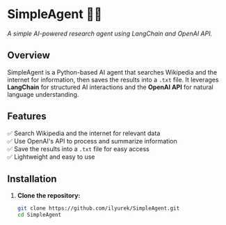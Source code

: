 # SimpleAgent 🕵️‍♂️

*A simple AI-powered research agent using LangChain and OpenAI API.*

## Overview
SimpleAgent is a Python-based AI agent that searches Wikipedia and the internet for information, then saves the results into a `.txt` file. It leverages **LangChain** for structured AI interactions and the **OpenAI API** for natural language understanding.

## Features
✅ Search Wikipedia and the internet for relevant data  
✅ Use OpenAI's API to process and summarize information  
✅ Save the results into a `.txt` file for easy access  
✅ Lightweight and easy to use  

## Installation
1. **Clone the repository:**  
   ```sh
   git clone https://github.com/ilyurek/SimpleAgent.git
   cd SimpleAgent
